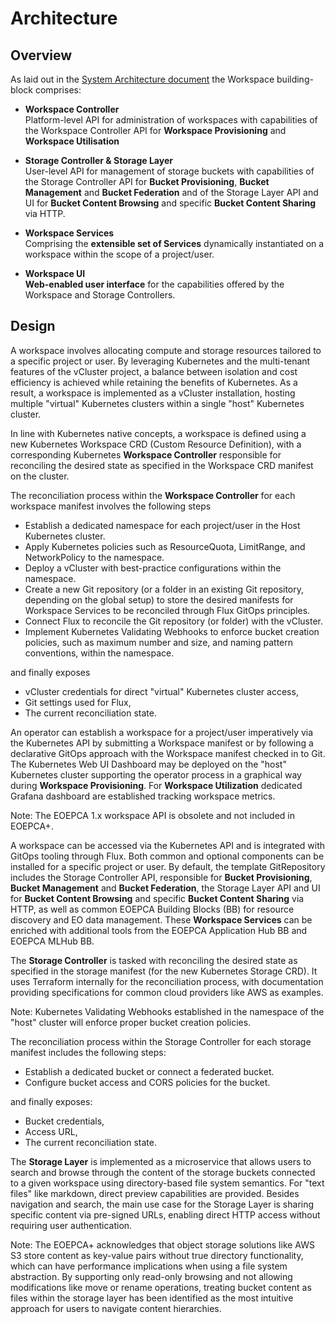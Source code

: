 # Architecture

## Overview
As laid out in the [System Architecture document](https://eoepca.readthedocs.io/projects/architecture/) the Workspace building-block comprises:

* **Workspace Controller**<br>
  Platform-level API for administration of workspaces with capabilities of the Workspace Controller API for **Workspace Provisioning** and **Workspace Utilisation**

* **Storage Controller & Storage Layer**<br>
  User-level API for management of storage buckets with capabilities of the Storage Controller API for **Bucket Provisioning**, **Bucket Management** and **Bucket Federation** and of the Storage Layer API and UI for **Bucket Content Browsing** and specific **Bucket Content Sharing** via HTTP.

* **Workspace Services**<br>
  Comprising the **extensible set of Services** dynamically instantiated on a workspace within the scope of a project/user.

* **Workspace UI**<br>
  **Web-enabled user interface** for the capabilities offered by the Workspace and Storage Controllers.

## Design

A workspace involves allocating compute and storage resources tailored to a specific project or user. By leveraging Kubernetes and the multi-tenant features of the vCluster project, a balance between isolation and cost efficiency is achieved while retaining the benefits of Kubernetes. As a result, a workspace is implemented as a vCluster installation, hosting multiple "virtual" Kubernetes clusters within a single "host" Kubernetes cluster.

In line with Kubernetes native concepts, a workspace is defined using a new Kubernetes Workspace CRD (Custom Resource Definition), with a corresponding Kubernetes **Workspace Controller** responsible for reconciling the desired state as specified in the Workspace CRD manifest on the cluster.

The reconciliation process within the **Workspace Controller** for each workspace manifest involves the following steps

- Establish a dedicated namespace for each project/user in the Host Kubernetes cluster.
- Apply Kubernetes policies such as ResourceQuota, LimitRange, and NetworkPolicy to the namespace.
- Deploy a vCluster with best-practice configurations within the namespace.
- Create a new Git repository (or a folder in an existing Git repository, depending on the global setup) to store the desired manifests for Workspace Services to be reconciled through Flux GitOps principles.
- Connect Flux to reconcile the Git repository (or folder) with the vCluster.
- Implement Kubernetes Validating Webhooks to enforce bucket creation policies, such as maximum number and size, and naming pattern conventions, within the namespace.

and finally exposes

- vCluster credentials for direct "virtual" Kubernetes cluster access,
- Git settings used for Flux,
- The current reconciliation state.

An operator can establish a workspace for a project/user imperatively via the Kubernetes API by submitting a Workspace manifest or by following a declarative GitOps approach with the Workspace manifest checked in to Git. The Kubernetes Web UI Dashboard may be deployed on the "host" Kubernetes cluster supporting the operator process in a graphical way during **Workspace Provisioning**. For **Workspace Utilization** dedicated Grafana dashboard are established tracking workspace metrics.

Note: The EOEPCA 1.x workspace API is obsolete and not included in EOEPCA+.

A workspace can be accessed via the Kubernetes API and is integrated with GitOps tooling through Flux. Both common and optional components can be installed for a specific project or user. By default, the template GitRepository includes the Storage Controller API, responsible for **Bucket Provisioning**, **Bucket Management** and **Bucket Federation**, the Storage Layer API and UI for **Bucket Content Browsing** and specific **Bucket Content Sharing** via HTTP, as well as common EOEPCA Building Blocks (BB) for resource discovery and EO data management. These **Workspace Services** can be enriched with additional tools from the EOEPCA Application Hub BB and EOEPCA MLHub BB.

The **Storage Controller** is tasked with reconciling the desired state as specified in the storage manifest (for the new Kubernetes Storage CRD). It uses Terraform internally for the reconciliation process, with documentation providing specifications for common cloud providers like AWS as examples.

Note: Kubernetes Validating Webhooks established in the namespace of the "host" cluster will enforce proper bucket creation policies.

The reconciliation process within the Storage Controller for each storage manifest includes the following steps:

- Establish a dedicated bucket or connect a federated bucket.
- Configure bucket access and CORS policies for the bucket.

and finally exposes:

- Bucket credentials,
- Access URL,
- The current reconciliation state.

The **Storage Layer** is implemented as a microservice that allows users to search and browse through the content of the storage buckets connected to a given workspace using directory-based file system semantics. For "text files" like markdown, direct preview capabilities are provided. Besides navigation and search, the main use case for the Storage Layer is sharing specific content via pre-signed URLs, enabling direct HTTP access without requiring user authentication.

Note: The EOEPCA+ acknowledges that object storage solutions like AWS S3 store content as key-value pairs without true directory functionality, which can have performance implications when using a file system abstraction. By supporting only read-only browsing and not allowing modifications like move or rename operations, treating bucket content as files within the storage layer has been identified as the most intuitive approach for users to navigate content hierarchies.
